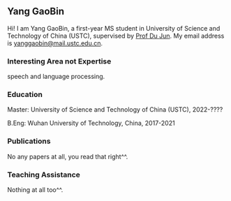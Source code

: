 ## Yang GaoBin

Hi! I am Yang GaoBin, a first-year MS student in University of Science and Technology of China (USTC), supervised by [Prof Du Jun](http://staff.ustc.edu.cn/~jundu/index.html). My email address is yanggaobin@mail.ustc.edu.cn.

### Interesting Area not Expertise

speech and language processing.

### Education

Master: University of Science and Technology of China (USTC), 2022-????

B.Eng: Wuhan University of Technology, China, 2017-2021

### Publications

No any papers at all, you read that right^^.

### Teaching Assistance

Nothing at all too^^.

